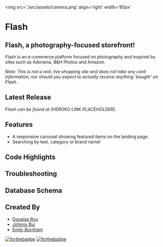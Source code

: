 <img src='./src/assets/camera.png' align='right' width='60px'
# Flash

## Flash, a photography-focused storefront!

Flash is an e-commerce platform focused on photography and inspired by sites such as Adorama, B&H Photos and Amazon.

*Note: This is not a real, live shopping site and does not take any card information, nor should you expect to actually receive anything 'bought' on Flash.*

## Latest Release

*Flash can be found at [HEROKU LINK PLACEHOLDER].*


## Features
- A responsive carousel showing featured items on the landing page.
- Searching by text, category or brand name!

## Code Highlights


## Troubleshooting


## Database Schema


## Created By 
- [Douglas Ryu](https://github.com/douglasryu)
- [Johnny Bui](https://github.com/JBui923)
- [Emily Burnham](https://github.com/Aderyn1121)

[![forthebadge](https://forthebadge.com/images/badges/made-with-javascript.svg)](https://forthebadge.com)
[![forthebadge](https://forthebadge.com/images/badges/made-with-python.svg)](https://forthebadge.com)

